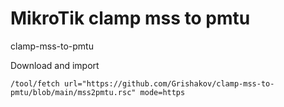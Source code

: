 # MikroTik clamp mss to pmtu
clamp-mss-to-pmtu

Download and import

```
/tool/fetch url="https://github.com/Grishakov/clamp-mss-to-pmtu/blob/main/mss2pmtu.rsc" mode=https
```
